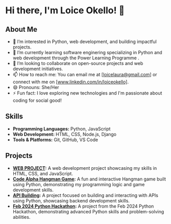 # Hi there, I'm Loice Okello! 👋

## About Me
- 👀 I’m interested in Python, web development, and building impactful projects.
- 🌱 I’m currently learning software enginering specializing in Python and web development through the Power Learning Programme .
- 💞️ I’m looking to collaborate on open-source projects and web development initiatives.
- 📫 How to reach me: You can email me at [loicelaura@gmail.com] or connect with me on [www.linkedin.com/in/loiceokello].
- 😄 Pronouns: She/Her
- ⚡ Fun fact: I love exploring new technologies and I'm passionate about coding for social good!

## Skills
- **Programming Languages:** Python, JavaScript
- **Web Development:** HTML, CSS, Node.js, Django
- **Tools & Platforms:** Git, GitHub, VS Code
  
## Projects
- **[WEB PROJECT](https://github.com/loicelaura/WEB-PROJECT):** A web development project showcasing my skills in HTML, CSS, and JavaScript.
- **[Code Alpha Hangman Game](https://github.com/loicelaura/Code_Alpha_Hangman_Game):** A fun and interactive Hangman game built using Python, demonstrating my programming logic and game development skills.
- **[API Building](https://github.com/loicelaura/ApiBuilding):** A project focused on building and interacting with APIs using Python, showcasing backend development skills.
- **[Feb 2024 Python Hackathon](https://github.com/loicelaura/Feb-2024-PythonHack2):** A project from the Feb 2024 Python Hackathon, demonstrating advanced Python skills and problem-solving abilities.


<!---
loicelaura/loicelaura is a ✨ special ✨ repository because its `README.md` (this file) appears on your GitHub profile.
You can click the Preview link to take a look at your changes.
--->
